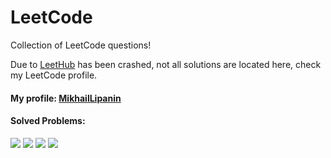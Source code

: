 # LeetCode
Collection of LeetCode questions!

Due to [LeetHub](https://github.com/QasimWani/LeetHub) has been crashed, not all solutions are located here, check my LeetCode profile.

#### My profile: [MikhailLipanin](https://leetcode.com/MikhailLipanin/)

#### Solved Problems:

![](https://badges.peiyuan.ch/leetcode/MikhailLipanin/solved)
![](https://badges.peiyuan.ch/leetcode/MikhailLipanin/solved?difficulty=easy)
![](https://badges.peiyuan.ch/leetcode/MikhailLipanin/solved?difficulty=medium)
![](https://badges.peiyuan.ch/leetcode/MikhailLipanin/solved?difficulty=hard)
